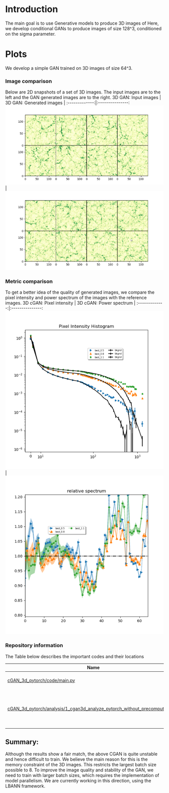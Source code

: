 # Introduction
The main goal is to use Generative models to produce 3D images of 
Here, we develop conditional GANs to produce images of size 128^3, conditioned on the sigma parameter.
# Plots

We develop a simple GAN trained on 3D images of size 64^3.

### Image comparison
Below are 2D snapshots of a set of 3D images. The input images are to the left and the GAN generated images are to the right.
3D GAN: Input images | 3D GAN: Generated images |
:-------------:|:---------------:
![2D slices of input images](https://github.com/vmos1/Code_highlights/blob/main/3_cond_GANs_cosmology/images/cgan_reference_2dslices.png)| ![2D slices of generated images](https://github.com/vmos1/Code_highlights/blob/main/3_cond_GANs_cosmology/images/cgan_generated_2dslices.png)

### Metric comparison
To get a better idea of the quality of generated images, we compare the pixel intensity and power spectrum of the images with the reference images.
3D cGAN: Pixel intensity | 3D cGAN: Power spectrum  |
:-------------:|:---------------:
![Pixel intensity](https://github.com/vmos1/Code_highlights/blob/main/3_cond_GANs_cosmology/images/cgan_pixel_hist.png) |![Power spectrum](https://github.com/vmos1/Code_highlights/blob/main/3_cond_GANs_cosmology/images/cgan_spec_rel.png)

### Repository information
The Table below describes the important codes and their locations

| Name | Description |
| --- | ---|
| [cGAN_3d_pytorch/code/main.py](https://github.com/vmos1/Code_highlights/blob/main/3_cond_GANs_cosmology/cGAN_3d_pytorch/code/main.py) | main training code |
|[cGAN_3d_pytorch/analysis/1_cgan3d_analyze_pytorch_without_precompute.ipynb](https://github.com/vmos1/Code_highlights/blob/main/3_cond_GANs_cosmology/cGAN_3d_pytorch/analysis/1_cgan3d_analyze_pytorch_without_precompute.ipynb) | Notebook to analyze GAN results and view best epoch-steps |

## Summary: 
Although the results show a fair match, the above CGAN is quite unstable and hence difficult to train. We believe the main reason for this is the memory constraint of the 3D images. This restricts the largest batch size possible to 8. To improve the image quality and stability of the GAN, we need to train with larger batch sizes, which requires the implementation of model parallelism. We are currently working in this direction, using the LBANN framework.
